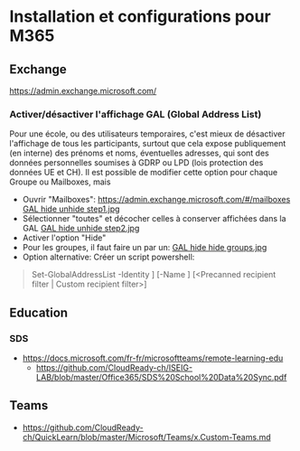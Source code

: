 # Installation et configurations pour M365
## Exchange
https://admin.exchange.microsoft.com/
### Activer/désactiver l'affichage GAL (Global Address List)
Pour une école, ou des utilisateurs temporaires, c'est mieux de désactiver l'affichage de tous les participants, surtout que cela expose publiquement (en interne) des prénoms et noms, éventuelles adresses, qui sont des données personnelles soumises à GDRP ou LPD (lois protection des données UE et CH). Il est possible de modifier cette option pour chaque Groupe ou Mailboxes, mais 
* Ouvrir "Mailboxes": https://admin.exchange.microsoft.com/#/mailboxes
[GAL hide unhide step1.jpg](https://github.com/CloudReady-ch/ISEIG-LAB/blob/master/Office365/pictures/GAL%20hide%20unhide%20step1.jpg)
* Sélectionner "toutes" et décocher celles à conserver affichées dans la GAL
[GAL hide unhide step2.jpg](https://github.com/CloudReady-ch/ISEIG-LAB/blob/master/Office365/pictures/GAL%20hide%20unhide%20step2.jpg)
* Activer l'option "Hide"
* Pour les groupes, il faut faire un par un:
[GAL hide hide groups.jpg](https://github.com/CloudReady-ch/ISEIG-LAB/blob/master/Office365/pictures/GAL%20hide%20unhide%20step1.jpg)
* Option alternative: Créer un script powershell: 
> Set-GlobalAddressList -Identity <GALIdentity>] [-Name <Name>] [<Precanned recipient filter | Custom recipient filter>]

## Education
### SDS
* https://docs.microsoft.com/fr-fr/microsoftteams/remote-learning-edu
  * https://github.com/CloudReady-ch/ISEIG-LAB/blob/master/Office365/SDS%20School%20Data%20Sync.pdf

## Teams
* https://github.com/CloudReady-ch/QuickLearn/blob/master/Microsoft/Teams/x.Custom-Teams.md
